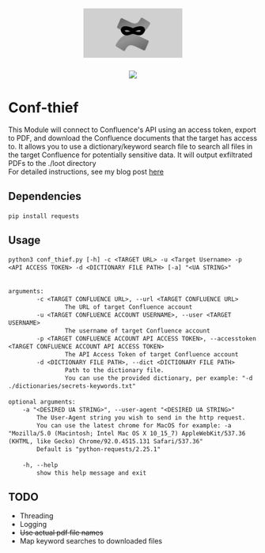 <h1 align="center">
  <img src="static/conf-thief.png" alt="conf-thief" width="200px"></a>
  <br>
</h1>
<p align="center">
<a href="https://twitter.com/antman1p"><img src="https://img.shields.io/twitter/follow/antman1p.svg?logo=twitter"></a>
</p>

# Conf-thief
This Module will connect to Confluence's API using an access token, export to PDF, and download the Confluence documents that the target has access to.  It allows you to use a dictionary/keyword search file to search all files in the target Confluence for potentially sensitive data.  It will output exfiltrated PDFs to the ./loot directory\
For detailed instructions, see my blog post [here](https://antman1p-30185.medium.com/stealing-all-of-the-confluence-things-94bd96a84dc0)
## Dependencies
`pip install requests`
## Usage
```
python3 conf_thief.py [-h] -c <TARGET URL> -u <Target Username> -p <API ACCESS TOKEN> -d <DICTIONARY FILE PATH> [-a] "<UA STRING>"


arguments:
        -c <TARGET CONFLUENCE URL>, --url <TARGET CONFLUENCE URL>
                The URL of target Confluence account
        -u <TARGET CONFLUENCE ACCOUNT USERNAME>, --user <TARGET USERNAME>
                The username of target Confluence account
        -p <TARGET CONFLUENCE ACCOUNT API ACCESS TOKEN>, --accesstoken <TARGET CONFLUENCE ACCOUNT API ACCESS TOKEN>
                The API Access Token of target Confluence account
        -d <DICTIONARY FILE PATH>, --dict <DICTIONARY FILE PATH>
                Path to the dictionary file.
                You can use the provided dictionary, per example: "-d ./dictionaries/secrets-keywords.txt"

optional arguments:
	-a "<DESIRED UA STRING>", --user-agent "<DESIRED UA STRING>"
		The User-Agent string you wish to send in the http request.
		You can use the latest chrome for MacOS for example: -a "Mozilla/5.0 (Macintosh; Intel Mac OS X 10_15_7) AppleWebKit/537.36 (KHTML, like Gecko) Chrome/92.0.4515.131 Safari/537.36"
		Default is "python-requests/2.25.1"

	-h, --help
		show this help message and exit
```
## TODO
- Threading
- Logging
- ~~Use actual pdf file names~~
- Map keyword searches to downloaded files

